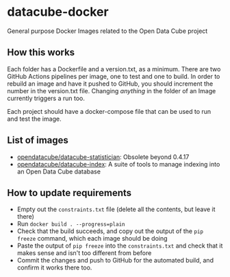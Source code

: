 # datacube-docker

General purpose Docker Images related to the Open Data Cube project

## How this works

Each folder has a Dockerfile and a version.txt, as a minimum. There are two GitHub Actions
pipelines per image, one to test and one to build. In order to rebuild an image and have
it pushed to GitHub, you should increment the number in the version.txt file. Changing _anything_
in the folder of an Image currently triggers a run too.

Each project should have a docker-compose file that can be used to run and test the image.

## List of images

* [opendatacube/datacube-statistician](statistician/readme.md): Obsolete beyond 0.4.17
* [opendatacube/datacube-index](index/readme.md): A suite of tools to manage indexing into an Open Data Cube database

## How to update requirements

* Empty out the `constraints.txt` file (delete all the contents, but leave it there)
* Run `docker build . --progress=plain`
* Check that the build succeeds, and copy out the output of the `pip freeze` command, which each image should be doing
* Paste the output of `pip freeze` into the `constraints.txt` and check that it makes sense and isn't too different from before
* Commit the changes and push to GitHub for the automated build, and confirm it works there too.
